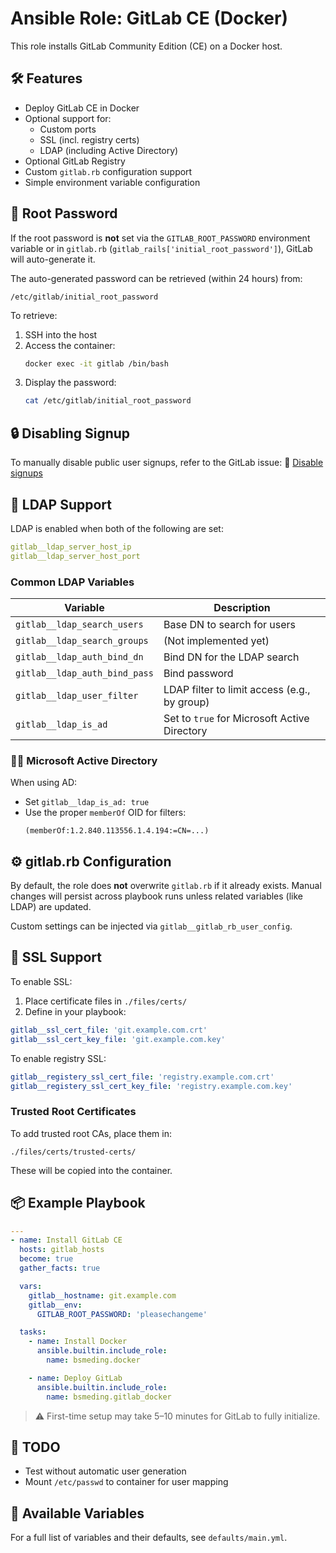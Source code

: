 
# Ansible Role: GitLab CE (Docker)

This role installs GitLab Community Edition (CE) on a Docker host.

## 🛠️ Features

- Deploy GitLab CE in Docker
- Optional support for:
  - Custom ports
  - SSL (incl. registry certs)
  - LDAP (including Active Directory)
- Optional GitLab Registry
- Custom `gitlab.rb` configuration support
- Simple environment variable configuration

## 🔐 Root Password

If the root password is **not** set via the `GITLAB_ROOT_PASSWORD` environment variable or in `gitlab.rb` (`gitlab_rails['initial_root_password']`), GitLab will auto-generate it.

The auto-generated password can be retrieved (within 24 hours) from:

```
/etc/gitlab/initial_root_password
```

To retrieve:
1. SSH into the host
2. Access the container:
    ```bash
    docker exec -it gitlab /bin/bash
    ```
3. Display the password:
    ```bash
    cat /etc/gitlab/initial_root_password
    ```

## 🔒 Disabling Signup

To manually disable public user signups, refer to the GitLab issue:
📎 [Disable signups](https://gitlab.com/gitlab-org/omnibus-gitlab/-/issues/2837)

## 👥 LDAP Support

LDAP is enabled when both of the following are set:

```yaml
gitlab__ldap_server_host_ip
gitlab__ldap_server_host_port
```

### Common LDAP Variables

| Variable | Description |
|---|---|
| `gitlab__ldap_search_users` | Base DN to search for users |
| `gitlab__ldap_search_groups` | (Not implemented yet) |
| `gitlab__ldap_auth_bind_dn` | Bind DN for the LDAP search |
| `gitlab__ldap_auth_bind_pass` | Bind password |
| `gitlab__ldap_user_filter` | LDAP filter to limit access (e.g., by group) |
| `gitlab__ldap_is_ad` | Set to `true` for Microsoft Active Directory |

### 🧑‍💼 Microsoft Active Directory

When using AD:

- Set `gitlab__ldap_is_ad: true`
- Use the proper `memberOf` OID for filters:
  ```ldif
  (memberOf:1.2.840.113556.1.4.194:=CN=...)
  ```

## ⚙️ gitlab.rb Configuration

By default, the role does **not** overwrite `gitlab.rb` if it already exists. Manual changes will persist across playbook runs unless related variables (like LDAP) are updated.

Custom settings can be injected via `gitlab__gitlab_rb_user_config`.

## 🔐 SSL Support

To enable SSL:

1. Place certificate files in `./files/certs/`
2. Define in your playbook:

```yaml
gitlab__ssl_cert_file: 'git.example.com.crt'
gitlab__ssl_cert_key_file: 'git.example.com.key'
```

To enable registry SSL:

```yaml
gitlab__registery_ssl_cert_file: 'registry.example.com.crt'
gitlab__registery_ssl_cert_key_file: 'registry.example.com.key'
```

### Trusted Root Certificates

To add trusted root CAs, place them in:

```
./files/certs/trusted-certs/
```

These will be copied into the container.

## 📦 Example Playbook

```yaml
---
- name: Install GitLab CE
  hosts: gitlab_hosts
  become: true
  gather_facts: true

  vars:
    gitlab__hostname: git.example.com
    gitlab__env:
      GITLAB_ROOT_PASSWORD: 'pleasechangeme'

  tasks:
    - name: Install Docker
      ansible.builtin.include_role:
        name: bsmeding.docker

    - name: Deploy GitLab
      ansible.builtin.include_role:
        name: bsmeding.gitlab_docker
```

> ⚠️ First-time setup may take 5–10 minutes for GitLab to fully initialize.

## 🧪 TODO

- Test without automatic user generation
- Mount `/etc/passwd` to container for user mapping

## 📄 Available Variables

For a full list of variables and their defaults, see `defaults/main.yml`.
